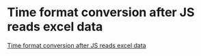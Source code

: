 # Time format conversion after JS reads excel data
[Time format conversion after JS reads excel data](https://aiwithcloud.com/2022/09/19/time_format_conversion_after_js_reads_excel_data/)